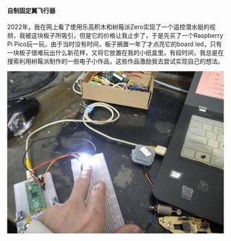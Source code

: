 #### 自制固定翼飞行器

2022年，我在网上看了使用乐高积木和树莓派Zero实现了一个遥控潜水艇的视频，我被这块板子所吸引，但是它的价格让我止步了，于是先买了一个Raspberry Pi Pico玩一玩，由于当时没有时间，板子搁置一年了才点亮它的board led，只有一块板子很难玩出什么新花样，又将它放置在我的小纸盒里。有段时间，我总是在搜索利用树莓派制作的一些电子小作品，这些作品激励我去尝试实现自己的想法。



<div><center><img src="aircraft-make/23147566264970.jpg" style="zoom:80%;"></center></div>

